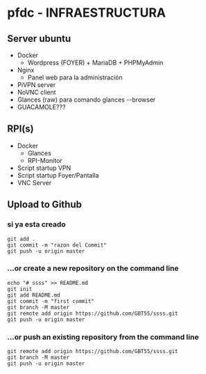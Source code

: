# pfdc - INFRAESTRUCTURA

## Server ubuntu
- Docker
    - Wordpress (FOYER) + MariaDB + PHPMyAdmin
- Nginx
    - Panel web para la administración 
- PiVPN server
- NoVNC client
- Glances (raw) para comando glances --browser
- GUACAMOLE???



## RPI(s)
- Docker
    - Glances
    - RPI-Monitor
- Script startup VPN
- Script startup Foyer/Pantalla 
- VNC Server
<!--stackedit_data:
eyJoaXN0b3J5IjpbMjI2NDk2NDQsLTc0MjU4NDg0NCw5OTI3OD
g5MzMsNzQzMTgxMDcwXX0=
-->


## Upload to Github
### si ya esta creado
```
git add .
git commit -m "razon del Commit"
git push -u origin master
```
### …or create a new repository on the command line
```
echo "# ssss" >> README.md
git init
git add README.md
git commit -m "first commit"
git branch -M master
git remote add origin https://github.com/GBT55/ssss.git
git push -u origin master
```
### …or push an existing repository from the command line
```
git remote add origin https://github.com/GBT55/ssss.git
git branch -M master
git push -u origin master
```
